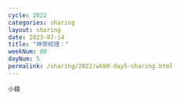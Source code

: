 ```yaml
---
cycle: 2022
categories: sharing
layout: sharing
date: 2023-07-14
title: "神學梳理："
weekNum: 80
dayNum: 5
permalink: /sharing/2022/wk80-day5-sharing.html
---
```

[](https://eccseattle.github.io/media/sharing/2022/wk080/2023-07-14-bin.m4a)

`小錢`
